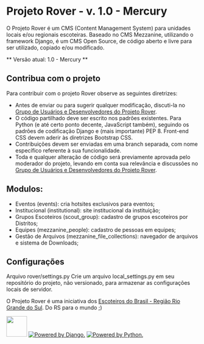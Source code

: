 # Projeto Rover - v. 1.0 - Mercury

O Projeto Rover é um CMS (Content Management System) para unidades locais e/ou regionais escoteiras.
Baseado no CMS Mezzanine, utilizando o framework Django, é um CMS Open Source, de código aberto e livre para ser utilizado, copiado e/ou modificado.

** Versão atual: 1.0 - Mercury **

## Contribua com o projeto

Para contribuir com o projeto Rover observe as seguintes diretrizes:

* Antes de enviar ou para sugerir qualquer modificação, discuti-la no [Grupo de Usuários e Desenvolvedores do Projeto Rover](https://groups.google.com/group/projeto-rover).
* O código partilhado deve ser escrito nos padrões existentes. Para Python (e até certo ponto decente, JavaScript também), seguindo os padrões de codificação Django e (mais importante) PEP 8. Front-end CSS devem aderir às diretrizes Bootstrap CSS.
* Contribuições devem ser enviadas em uma branch separada, com nome específico referente à sua funcionalidade.
* Toda e qualquer alteração de código será previamente aprovada pelo moderador do projeto, levando em conta sua relevância e discussões no [Grupo de Usuários e Desenvolvedores do Projeto Rover](https://groups.google.com/group/projeto-rover).


## Modulos:
* Eventos (events): cria hotsites exclusivos para eventos;
* Institucional (institutional): site institucional da instituição;
* Grupos Escoteiros (scout_group): cadastro de grupos escoteiros por Distritos;
* Equipes (mezzanine_people): cadastro de pessoas em equipes;
* Gestão de Arquivos (mezzanine_file_collections): navegador de arquivos e sistema de Downloads; 

## Configurações

Arquivo rover/settings.py
Crie um arquivo local_settings.py em seu repositório do projeto, não versionado, para armazenar as configurações locais de servidor.


O Projeto Rover é uma iniciativa dos [Escoteiros do Brasil - Região Rio Grande do Sul](http://escoteirosrs.org.br).
Do RS para o mundo ;)


<a href="http://mezzanine.jupo.org/"><img src="http://mezzanine.jupo.org/static/img/mezzanine-logo.png" width="54" height="54"></a>
<a href="http://www.djangoproject.com"><img src="http://mezzanine.jupo.org/static/img/djangopowered126x54_grey.gif" alt="Powered by Django." title="Powered by Django."></a>
<a href="http://python.org"><img src="http://mezzanine.jupo.org/static/img/python-powered-w-140x56.png" alt="Powered by Python." title="Powered by Python."></a>
